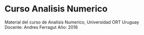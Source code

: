 # Curso Analisis Numerico

Material del curso de Analisis Numerico, Universidad ORT Uruguay
Docente: Andres Ferragut
Año: 2018
